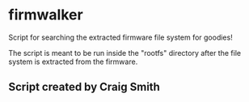 # firmwalker
Script for searching the extracted firmware file system for goodies!

The script is meant to be run inside the "rootfs" directory after the file system is extracted from the firmware.

## Script created by Craig Smith
